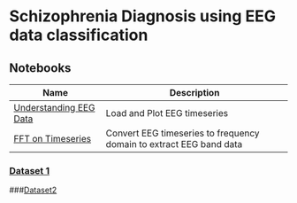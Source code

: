 # Schizophrenia Diagnosis using EEG data classification

## Notebooks
| Name                                                                                                                         | Description                                                         |
| ---------------------------------------------------------------------------------------------------------------------------- | ------------------------------------------------------------------- |
| [Understanding EEG Data](https://github.com/thetronjohnson/schizophrenia-diagnosis/blob/master/notebooks/understanding_data.ipynb)     | Load and Plot EEG timeseries                                        |
| [FFT on Timeseries](https://github.com/thetronjohnson/schizophrenia-diagnosis/blob/master/notebooks/fast_fourier_transform.ipynb)      | Convert EEG timeseries to frequency domain to extract EEG band data |
### [Dataset 1](http://brain.bio.msu.ru/eeg_schizophrenia.htm)
###[Dataset2](https://repod.icm.edu.pl/dataset.xhtml?persistentId=doi:10.18150/repod.0107441)
